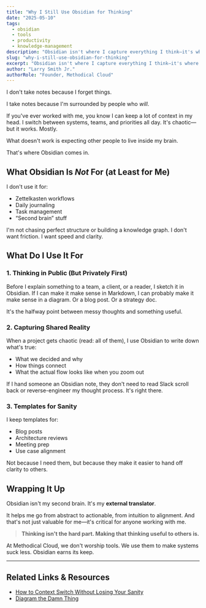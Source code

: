 ```yaml
---
title: "Why I Still Use Obsidian for Thinking"
date: "2025-05-10"
tags:
  - obsidian
  - tools
  - productivity
  - knowledge-management
description: "Obsidian isn't where I capture everything I think—it's where I clarify the things I need others to understand. That distinction makes all the difference."
slug: "why-i-still-use-obsidian-for-thinking"
excerpt: "Obsidian isn't where I capture everything I think—it's where I clarify the things I need others to understand. That distinction makes all the difference."
author: "Larry Smith Jr."
authorRole: "Founder, Methodical Cloud"
---
```


I don't take notes because I forget things.

I take notes because I'm surrounded by people who *will*.

If you've ever worked with me, you know I can keep a lot of context in my head. I switch between systems, teams, and priorities all day. It's chaotic—but it works. Mostly.

What doesn't work is expecting other people to live inside my brain.

That's where Obsidian comes in.

## What Obsidian Is *Not* For (at Least for Me)

I don't use it for:

- Zettelkasten workflows
- Daily journaling
- Task management
- “Second brain” stuff

I'm not chasing perfect structure or building a knowledge graph. I don't want friction. I want speed and clarity.

## What Do I Use It For

### 1. Thinking in Public (But Privately First)

Before I explain something to a team, a client, or a reader, I sketch it in Obsidian. If I can make it make sense in Markdown, I can probably make it make sense in a diagram. Or a blog post. Or a strategy doc.

It's the halfway point between messy thoughts and something useful.

### 2. Capturing Shared Reality

When a project gets chaotic (read: all of them), I use Obsidian to write down what's true:

- What we decided and why
- How things connect
- What the actual flow looks like when you zoom out

If I hand someone an Obsidian note, they don't need to read Slack scroll back or reverse-engineer my thought process. It's right there.

### 3. Templates for Sanity

I keep templates for:

- Blog posts
- Architecture reviews
- Meeting prep
- Use case alignment

Not because I need them, but because they make it easier to hand off clarity to others.

## Wrapping It Up

Obsidian isn't my second brain. It's my **external translator**.

It helps me go from abstract to actionable, from intuition to alignment. And that's not just valuable for me—it's critical for anyone working with me.

> **Thinking isn't the hard part. Making that thinking useful to others is.**

At Methodical Cloud, we don't worship tools. We use them to make systems suck less.
Obsidian earns its keep.

---

## Related Links & Resources

- [How to Context Switch Without Losing Your Sanity](/blog/how-to-context-switch-without-losing-your-sanity)
- [Diagram the Damn Thing](/blog/diagram-the-damn-thing)

